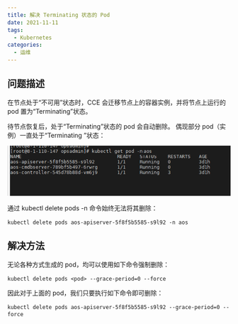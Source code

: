 ```yaml
---
title: 解决 Terminating 状态的 Pod
date: 2021-11-11
tags:
  - Kubernetes
categories:
  - 运维
---
```


## 问题描述

在节点处于“不可用”状态时，CCE 会迁移节点上的容器实例，并将节点上运行的 pod 置为“Terminating”状态。

待节点恢复后，处于“Terminating”状态的 pod 会自动删除。
偶现部分 pod（实例）一直处于“Terminating ”状态：

![image.png](1659496816331-fe2b82a2-657d-4dc5-ac7e-f28d2e1b2351.png)

通过 kubectl delete pods <podname> -n <namespace> 命令始终无法将其删除：

```shell
kubectl delete pods aos-apiserver-5f8f5b5585-s9l92 -n aos
```

## 解决方法

无论各种方式生成的 pod，均可以使用如下命令强制删除：

```shell
kubectl delete pods <pod> --grace-period=0 --force
```

因此对于上面的 pod，我们只要执行如下命令即可删除：

```shell
kubectl delete pods aos-apiserver-5f8f5b5585-s9l92 --grace-period=0 --force
```
